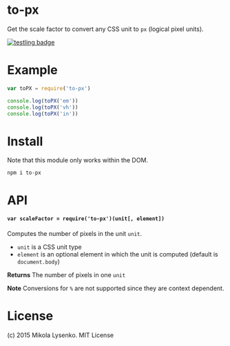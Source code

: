 to-px
=====
Get the scale factor to convert any CSS unit to `px` (logical pixel units).

[![testling badge](https://ci.testling.com/mikolalysenko/to-px.png)](https://ci.testling.com/mikolalysenko/to-px)

# Example

```javascript
var toPX = require('to-px')

console.log(toPX('em'))
console.log(toPX('vh'))
console.log(toPX('in'))
```

# Install

Note that this module only works within the DOM.

```
npm i to-px
```

# API

#### `var scaleFactor = require('to-px')(unit[, element])`
Computes the number of pixels in the unit `unit`.

* `unit` is a CSS unit type
* `element` is an optional element in which the unit is computed (default is `document.body`)

**Returns** The number of pixels in one `unit`

**Note** Conversions for `%` are not supported since they are context dependent.

# License
(c) 2015 Mikola Lysenko. MIT License